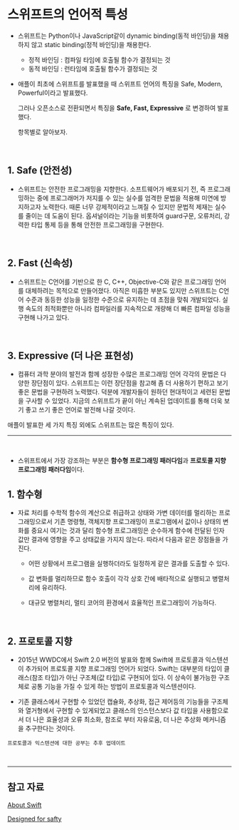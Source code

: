 # 스위프트의 언어적 특성

* 스위프트는 Python이나 JavaScript같이 dynamic binding(동적 바인딩)을 채용하지 않고 static binding(정적 바인딩)을 채용한다.
  
  - 정적 바인딩 : 컴파일 타임에 호출될 함수가 결정되는 것
  - 동적 바인딩 : 런타임에 호출될 함수가 결정되는 것
  
* 애플이 최초에 스위프트를 발표했을 때 스위프트 언어의 특징을 Safe, Modern, Powerful이라고 발표했다.
  
  그러나 오픈소스로 전환되면서 특징을 **Safe, Fast, Expressive** 로 변경하여 발표했다.
  
  항목별로 알아보자.

<br>

## 1. Safe (안전성)

* 스위프트는 안전한 프로그래밍을 지향한다. 소프트웨어가 배포되기 전, 즉 프로그래밍하는 중에 프로그래머가 저지를 수 있는 실수를 엄격한 문법을 적용해 미연에 방지하고자 노력한다. 때론 너무 강제적이라고 느껴질 수 있지만 문법적 제재는 실수를 줄이는 데 도움이 된다. 옵셔널이라는 기능을 비롯하여 guard구문, 오류처리, 강력한 타입 통제 등을 통해 안전한 프로그래밍을 구현한다.

<br>

## 2. Fast (신속성)

* 스위프트는 C언어를 기반으로 한 C, C++, Objective-C와 같은 프로그래밍 언어를 대체하려는 목적으로 만들어졌다. 아직은 미흡한 부분도 있지만 스위프트는 C언어 수준과 동등한 성능을 일정한 수준으로 유지하는 데 초점을 맞춰 개발되었다. 실행 속도의 최적화뿐만 아니라 컴파일러를 지속적으로 개량해 더 빠른 컴파일 성능을 구현해 나가고 있다.

<br>

## 3. Expressive (더 나은 표현성)

* 컴퓨터 과학 분야의 발전과 함께 성장한 수많은 프로그래밍 언어 각각의 문법은 다양한 장단점이 있다. 스위프트는 이런 장단점을 참고해 좀 더 사용하기 편하고 보기 좋은 문법을 구현하려 노력했다. 덕분에 개발자들이 원하던 현대적이고 세련된 문법을 구사할 수 있었다. 지금의 스위프트가 끝이 아닌 계속된 업데이트를 통해 더욱 보기 좋고 쓰기 좋은 언어로 발전해 나갈 것이다.

애플이 발표한 세 가지 특징 외에도 스위프트는 많은 특징이 있다.

---

<br>

* 스위프트에서 가장 강조하는 부분은 **함수형 프로그래밍 패러다임**과 **프로토콜 지향 프로그래밍 패러다임**이다.

## 1. 함수형

* 자료 처리를 수학적 함수의 계산으로 취급하고 상태와 가변 데이터를 멀리하는 프로그래밍으로서 기존 명령형, 객체지향 프로그래밍이 프로그램에서 값이나 상태의 변화를 중요시 여기는 것과 달리 함수형 프로그래밍은 순수하게 함수에 전달된 인자 값만 결과에 영향을 주고 상태값을 가지지 않는다. 따라서 다음과 같은 장점들을 가진다.

  - 어떤 상황에서 프로그램을 실행하더라도 일정하게 같은 결과를 도출할 수 있다.

  - 값 변화를 멀리하므로 함수 호출이 각각 상호 간에 배타적으로 실행되고 병렬처리에 유리하다.
  
  - 대규모 병렬처리, 멀티 코어의 환경에서 효율적인 프로그래밍이 가능하다.

<br>

## 2. 프로토콜 지향

* 2015년 WWDC에서 Swift 2.0 버전의 발표와 함께 Swift에 프로토콜과 익스텐션이 추가되어 프로토콜 지향 프로그래밍 언어가 되었다. Swift는 대부분의 타입이 클래스(참조 타입)가 아닌 구조체(값 타입)로 구현되어 있다. 이 상속이 불가능한 구조체로 공통 기능을 가질 수 있게 하는 방법이 프로토콜과 익스텐션이다.

* 기존 클래스에서 구현할 수 있었던 캡슐화, 추상화, 접근 제어등의 기능들을 구조체와 열거형에서 구현할 수 있게되었고 클래스의 인스턴스보다 값 타입을 사용함으로서 더 나은 효율성과 오류 최소화, 참조로 부터 자유로움, 더 나은 추상화 메커니즘을 추구한다는 것이다.

`프로토콜과 익스텐션에 대한 공부는 추후 업데이트`

<br>

---
## 참고 자료

[About Swift](https://www.swift.org/about/)

[Designed for safty](https://developer.apple.com/swift/#safety)
